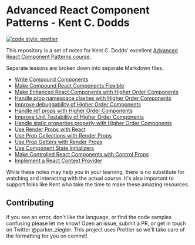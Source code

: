 # Advanced React Component Patterns - Kent C. Dodds

[![code style: prettier](https://img.shields.io/badge/code_style-prettier-ff69b4.svg?style=flat-square)](https://github.com/prettier/prettier)

This repository is a set of notes for Kent C. Dodds' excellent [Advanced React Component Patterns course](https://egghead.io/courses/advanced-react-component-patterns).

Separate lessons are broken down into separate Markdown files.

* [Write Compound Components](CompoundComponents.md)
* [Make Compound React Components Flexible](FlexibleCompoundComponents.md)
* [Make Enhanced React Components with Higher Order Components](HigherOrderComponents.md)
* [Handle prop namespace clashes with Higher Order Components](PropNamespaceClashes.md)
* [Improve debuggability of Higher Order Components](DebuggabilityOfHOCs.md)
* [Handle ref props with Higher Order Components](RefPropsWithHOCs.md)
* [Improve Unit Testability of Higher Order Components](UnitTestabilityOfHOCs.md)
* [Handle static properties properly with Higher Order Components](HandleStaticPropertiesHOCs.md)
* [Use Render Props with React](RenderProps.md)
* [Use Prop Collections with Render Props](PropCollections.md)
* [Use Prop Getters with Render Props](PropGetters.md)
* [Use Component State Initializers](ComponentStateInitializers.md)
* [Make Controlled React Components with Control Props](ControlledComponentsWithControlProps.md)
* [Implement a React Context Provider](ReactContextProvider.md)

While these notes may help you in your learning, there is no substitute for watching and interacting with the actual course. It's also important to support folks like Kent who take the time to make these amazing resources.

## Contributing

If you see an error, don't like the language, or find the code samples confusing please let me know! Open an issue, submit a PR, or get in touch on Twitter @parker_ziegler. This project uses Prettier so we'll take care of the formatting for you on commit!
